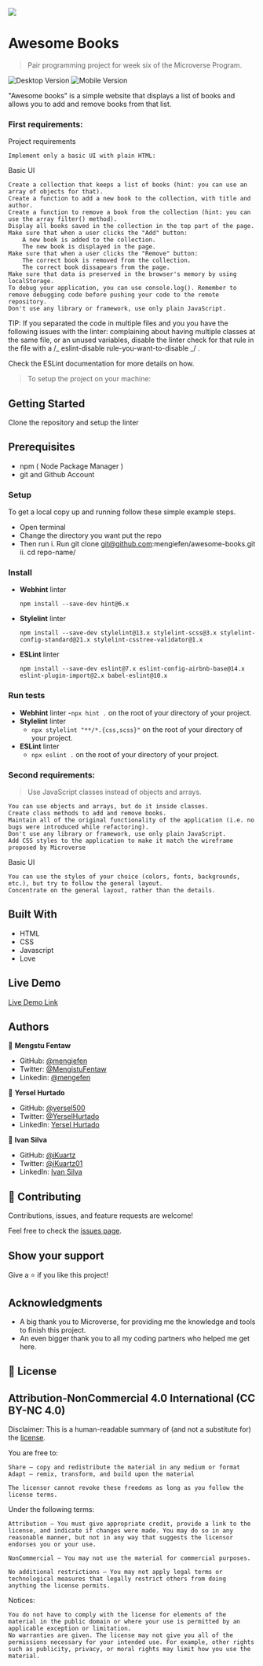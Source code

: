 ![](https://img.shields.io/badge/Microverse-blueviolet)

# Awesome Books

> Pair programming project for week six of the Microverse Program.

![Desktop Version](./images/desktop_version.png)
![Mobile Version](./images/mobile.png)

"Awesome books" is a simple website that displays a list of books and allows you to add and remove books from that list.

### First requirements:

Project requirements

    Implement only a basic UI with plain HTML:

Basic UI

    Create a collection that keeps a list of books (hint: you can use an array of objects for that).
    Create a function to add a new book to the collection, with title and author.
    Create a function to remove a book from the collection (hint: you can use the array filter() method).
    Display all books saved in the collection in the top part of the page.
    Make sure that when a user clicks the "Add" button:
        A new book is added to the collection.
        The new book is displayed in the page.
    Make sure that when a user clicks the "Remove" button:
        The correct book is removed from the collection.
        The correct book dissapears from the page.
    Make sure that data is preserved in the browser's memory by using localStorage.
    To debug your application, you can use console.log(). Remember to remove debugging code before pushing your code to the remote repository.
    Don't use any library or framework, use only plain JavaScript.

TIP: If you separated the code in multiple files and you you have the following issues with the linter: complaining about having multiple classes at the same file, or an unused variables, disable the linter check for that rule in the file with a /_ eslint-disable rule-you-want-to-disable _/ .

Check the ESLint documentation for more details on how.

> To setup the project on your machine:

## Getting Started

Clone the repository and setup the linter

## Prerequisites

- npm ( Node Package Manager )
- git and Github Account

### Setup

To get a local copy up and running follow these simple example steps.

- Open terminal
- Change the directory you want put the repo
- Then run
  i. Run git clone git@github.com:mengiefen/awesome-books.git
  ii. cd repo-name/

### Install

- **Webhint** linter

  `npm install --save-dev hint@6.x`

- **Stylelint** linter

  `npm install --save-dev stylelint@13.x stylelint-scss@3.x stylelint-config-standard@21.x stylelint-csstree-validator@1.x`

- **ESLint** linter

  `npm install --save-dev eslint@7.x eslint-config-airbnb-base@14.x eslint-plugin-import@2.x babel-eslint@10.x`

### Run tests

- **Webhint** linter -`npx hint .` on the root of your directory of your project.
- **Stylelint** linter
  - `npx stylelint "**/*.{css,scss}"` on the root of your directory of your project.
- **ESLint** linter
  - `npx eslint .` on the root of your directory of your project.

### Second requirements:

> Use JavaScript classes instead of objects and arrays.

    You can use objects and arrays, but do it inside classes.
    Create class methods to add and remove books.
    Maintain all of the original functionality of the application (i.e. no bugs were introduced while refactoring).
    Don't use any library or framework, use only plain JavaScript.
    Add CSS styles to the application to make it match the wireframe proposed by Microverse

Basic UI

    You can use the styles of your choice (colors, fonts, backgrounds, etc.), but try to follow the general layout.
    Concentrate on the general layout, rather than the details.


## Built With

- HTML
- CSS
- Javascript
- Love

## Live Demo

[Live Demo Link](https://ikuartz.github.io/awesome-books)

## Authors

👤 **Mengstu Fentaw**

- GitHub: [@mengiefen](https://github.com/mengiefen)
- Twitter: [@MengistuFentaw](https://twitter.com/MengistuFentaw)
- Linkedin: [@mengefen](https://www.linkedin.com/in/mengefen/)

👤 **Yersel Hurtado**

- GitHub: [@yersel500](https://github.com/yersel500/)
- Twitter: [@YerselHurtado](https://twitter.com/YerselHurtado)
- LinkedIn: [Yersel Hurtado](https://www.linkedin.com/in/yersel-hurtado/)

👤 **Ivan Silva**

- GitHub: [@iKuartz](https://github.com/iKuartz/)
- Twitter: [@iKuartz01](https://twitter.com/iKuartz01)
- LinkedIn: [Ivan Silva](https://www.linkedin.com/in/ivan-silva-a47058b3/)

## 🤝 Contributing

Contributions, issues, and feature requests are welcome!

Feel free to check the [issues page](https://github.com/iKuartz/Module1-capstone/issues).

## Show your support

Give a ⭐️ if you like this project!

## Acknowledgments

- A big thank you to Microverse, for providing me the knowledge and tools to finish this project.
- An even bigger thank you to all my coding partners who helped me get here.

## 📝 License

## Attribution-NonCommercial 4.0 International (CC BY-NC 4.0)

Disclaimer: This is a human-readable summary of (and not a substitute for) the [license](https://creativecommons.org/licenses/by-nc/4.0/legalcode).

You are free to:

    Share — copy and redistribute the material in any medium or format
    Adapt — remix, transform, and build upon the material

    The licensor cannot revoke these freedoms as long as you follow the license terms.

Under the following terms:

    Attribution — You must give appropriate credit, provide a link to the license, and indicate if changes were made. You may do so in any reasonable manner, but not in any way that suggests the licensor endorses you or your use.

    NonCommercial — You may not use the material for commercial purposes.

    No additional restrictions — You may not apply legal terms or technological measures that legally restrict others from doing anything the license permits.

Notices:

    You do not have to comply with the license for elements of the material in the public domain or where your use is permitted by an applicable exception or limitation.
    No warranties are given. The license may not give you all of the permissions necessary for your intended use. For example, other rights such as publicity, privacy, or moral rights may limit how you use the material.
